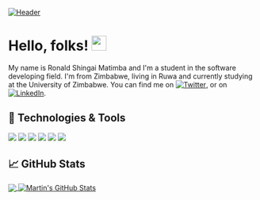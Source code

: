 [![Header](https://user-images.githubusercontent.com/45875245/135693920-93d58fad-b52d-4673-8049-070768f54b5f.png "Header")]()

# Hello, folks! <img src="https://user-images.githubusercontent.com/45875245/135693929-97ee1012-4d10-44c0-9437-47a41cd889c0.gif" width="30px">

My name is Ronald Shingai Matimba and I'm a student in the software developing field. I'm from Zimbabwe, living in Ruwa and currently studying at the University of Zimbabwe. You can find me on [![Twitter][1.2]][1],  or on [![LinkedIn][3.2]][3].


## 🔧 Technologies & Tools
![](https://img.shields.io/badge/OS-Windows-informational?style=flat&logo=windows&logoColor=white&color=2bbc8a)
![](https://img.shields.io/badge/Editor-IntelliJ_IDEA-informational?style=flat&logo=intellij-idea&logoColor=white&color=2bbc8a)
![](https://img.shields.io/badge/Code-Java-informational?style=flat&logo=java&logoColor=white&color=2bbc8a)
![](https://img.shields.io/badge/Code-C-informational?style=flat&logo=C&logoColor=white&color=2bbc8a)
![](https://img.shields.io/badge/Code-C++-informational?style=flat&logo=C%2B%2B&logoColor=white&color=2bbc8a)
![](https://img.shields.io/badge/Code-Visual%20Basic-informational?style=flat&logo=Visual-Studio&logoColor=white&color=2bbc8a)

## &#x1f4c8; GitHub Stats

<a href="https://github.com/RonaldMatimba/RonaldMatimba">
  <img align="center" src="https://github-readme-stats.vercel.app/api/top-langs/?username=RonaldMatimba&hide=java,html,tex&title_color=ffffff&text_color=c9cacc&icon_color=2bbc8a&bg_color=1d1f21&langs_count=3" />
</a>
<a href="https://github.com/RonaldMatimba/RonaldMatimba">
  <img align="center" src="https://github-readme-stats.vercel.app/api?username=RonaldMatimba&show_icons=true&line_height=27&count_private=true&title_color=ffffff&text_color=c9cacc&icon_color=2bbc8a&bg_color=1d1f21" alt="Martin's GitHub Stats" />
</a>

<!-- links to social media icons -->

<!-- icons with padding -->

[1.1]: http://i.imgur.com/tXSoThF.png (twitter )
[2.1]: http://i.imgur.com/0o48UoR.png (github )

<!-- icons without padding -->

[1.2]: http://i.imgur.com/wWzX9uB.png (twitter)
[2.2]: http://i.imgur.com/9I6NRUm.png (github)
[3.2]: https://user-images.githubusercontent.com/45875245/135693928-aa0c208a-f455-44f5-838c-1fafe1bf57c4.png (LinkedIn icon without padding)


<!-- links to social media accounts -->

[1]: https://twitter.com/thaKid_zw
[2]: https://github.com/RonaldMatimba
[3]: https://www.linkedin.com/in/ronaldmatimba/


<!-- Resources -->
<!-- Icons: https://simpleicons.org/ -->
<!-- GitHub Stats: https://github.com/anuraghazra/github-readme-stats -->
<!-- Emojis: https://emojipedia.org/emoji/ -->
<!-- HTML Emojis: https://www.fileformat.info/index.htm -->
<!-- Shields: https://shields.io/ -->
<!-- Awesome GitHub Profile README: https://github.com/abhisheknaiidu/awesome-github-profile-readme -->

